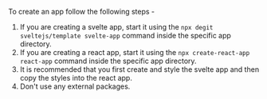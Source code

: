 To create an app follow the following steps -

1. If you are creating a svelte app, start it using the `npx degit sveltejs/template svelte-app` command inside the specific app directory.
2. If you are creating a react app, start it using the `npx create-react-app react-app` command inside the specific app directory.
3. It is recommended that you first create and style the svelte app and then copy the styles into the react app.
4. Don't use any external packages.
